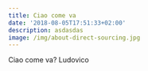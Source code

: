 ```yaml
---
title: Ciao come va
date: '2018-08-05T17:51:33+02:00'
description: asdasdas
image: /img/about-direct-sourcing.jpg
---
```

Ciao come va?
Ludovico
